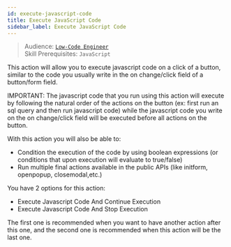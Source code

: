 ```yaml
---
id: execute-javascript-code
title: Execute JavaScript Code
sidebar_label: Execute JavaScript Code
---
```


> Audience: [`Low-Code Engineer`](/docs/audience#low-code-engineers)<br/>
> Skill Prerequisites: `JavaScript`

This action will allow you to execute javascript code on a click of a button, similar to the code you usually write in the on change/click field of a button/form field.

IMPORTANT: The javascript code that you run using this action will execute by following the natural order of the actions on the button (ex: first run an sql query and then run javascript code) while the javascript code you write on the on change/click field will be executed before all actions on the button.

With this action you will also be able to:

- Condition the execution of the code by using boolean expressions (or conditions that upon execution will evaluate to true/false)
- Run multiple final actions available in the public APIs (like initform, openpopup, closemodal,etc.)

You have 2 options for this action:

- Execute Javascript Code And Continue Execution
- Execute Javascript Code And Stop Execution

The first one is recommended when you want to have another action after this one, and the second one is recommended when this action will be the last one.
